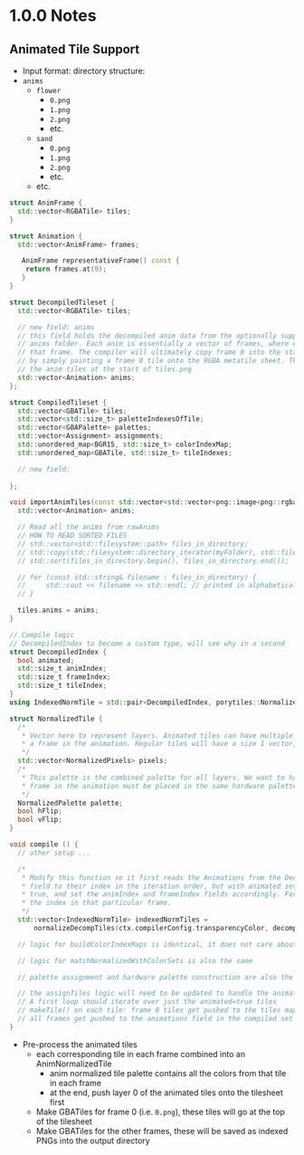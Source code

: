 # 1.0.0 Notes

## Animated Tile Support

+ Input format: directory structure:
+ `anims`
  + `flower`
    + `0.png`
    + `1.png`
    + `2.png`
    + etc.
  + `sand`
    + `0.png`
    + `1.png`
    + `2.png`
    + etc.
  + etc.

```C++
struct AnimFrame {
  std::vector<RGBATile> tiles;
}

struct Animation {
  std::vector<AnimFrame> frames;

   AnimFrame representativeFrame() const {
    return frames.at(0);
   }
}

struct DecompiledTileset {
  std::vector<RGBATile> tiles;

  // new field: anims
  // this field holds the decompiled anim data from the optionally supplied
  // anims folder. Each anim is essentially a vector of frames, where each frame is a vector of RGBATiles representing
  // that frame. The compiler will ultimately copy frame 0 into the start of VRAM. Users can "use" an animated tile
  // by simply painting a frame 0 tile onto the RGBA metatile sheet. The compiler will automatically link it to one of
  // the anim tiles at the start of tiles.png
  std::vector<Animation> anims;
};

struct CompiledTileset {
  std::vector<GBATile> tiles;
  std::vector<std::size_t> paletteIndexesOfTile;
  std::vector<GBAPalette> palettes;
  std::vector<Assignment> assignments;
  std::unordered_map<BGR15, std::size_t> colorIndexMap;
  std::unordered_map<GBATile, std::size_t> tileIndexes;

  // new field:
  
};

void importAnimTiles(const std::vector<std::vector<png::image<png::rgba_pixel>>>& rawAnims, DecompiledTileset& tiles) {
  std::vector<Animation> anims;

  // Read all the anims from rawAnims
  // HOW TO READ SORTED FILES
  // std::vector<std::filesystem::path> files_in_directory;
  // std::copy(std::filesystem::directory_iterator(myFolder), std::filesystem::directory_iterator(), std::back_inserter(files_in_directory));
  // std::sort(files_in_directory.begin(), files_in_directory.end());

  // for (const std::string& filename : files_in_directory) {
  //     std::cout << filename << std::endl; // printed in alphabetical order
  // }

  tiles.anims = anims;
}

// Compile logic
// DecompiledIndex to become a custom type, will see why in a second
struct DecompiledIndex {
  bool animated;
  std::size_t animIndex;
  std::size_t frameIndex;
  std::size_t tileIndex;
}
using IndexedNormTile = std::pair<DecompiledIndex, porytiles::NormalizedTile>;

struct NormalizedTile {
  /*
   * Vector here to represent layers. Animated tiles can have multiple layers, with each layer corresponding to
   * a frame in the animation. Regular tiles will have a size 1 vector, since they don't have layers.
   */
  std::vector<NormalizedPixels> pixels;
  /*
   * This palette is the combined palette for all layers. We want to handle it this way, since for anim tiles, each
   * frame in the animation must be placed in the same hardware palette.
   */
  NormalizedPalette palette;
  bool hFlip;
  bool vFlip;
}

void compile () {
  // other setup ...

  /*
   * Modify this function so it first reads the Animations from the DecompTileset. Regular tiles will just set the index
   * field to their index in the iteration order, but with animated set to false. Animated tiles will set animated to
   * true, and set the animIndex and frameIndex fields accordingly. For animated tiles, the tileIndex field refers to
   * the index in that particular frame.
   */
  std::vector<IndexedNormTile> indexedNormTiles =
      normalizeDecompTiles(ctx.compilerConfig.transparencyColor, decompiledTileset);

  // logic for buildColorIndexMaps is identical, it does not care about the DecompiledIndex field

  // logic for matchNormalizedWithColorSets is also the same

  // palette assignment and hardware palette construction are also the same

  // the assignTiles logic will need to be updated to handle the animated tiles correctly
  // A first loop should iterate over just the animated=true tiles
  // makeTile() on each tile: frame 0 tiles get pushed to the tiles map so the regular assignments can reference
  // all frames get pushed to the animations field in the compiled set so the emitter can emit the frames as GBATiles
}
```

+ Pre-process the animated tiles
  + each corresponding tile in each frame combined into an AnimNormalizedTile
    + anim normalized tile palette contains all the colors from that tile in each frame
    + at the end, push layer 0 of the animated tiles onto the tilesheet first
  + Make GBATiles for frame 0 (i.e. `0.png`), these tiles will go at the top of the tilesheet
  + Make GBATiles for the other frames, these will be saved as indexed PNGs into the output directory

